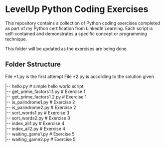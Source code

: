 # LevelUp Python Coding Exercises
This repository contains a collection of Python coding exercises completed as part of my Python certification from LinkedIn Learning.
Each script is self-contained and demonstrates a specific concept or programming technique.

This folder will be updated as the exercises are being done

## Folder Sstructure
File *1.py is the first attempt
File *2.py is according to the solution given

|-- hello.py # simple hello world script  
|-- get_prime_factors1.1.py # Exercise 1  
|-- get_prime_factors1.2.py # Exercise 1  
|-- is_palindrome1.py # Exercise 2  
|-- is_palindrome2.py # Exercise 2  
|-- sort_words1.py # Exercise 3  
|-- sort_words2.py # Exercise 3  
|-- index_all1.py # Exercise 4  
|-- index_all2.py # Exercise 4  
|-- waiting_game1.py # Exercise 5  
|-- waiting_game2.py # Exercise 5  